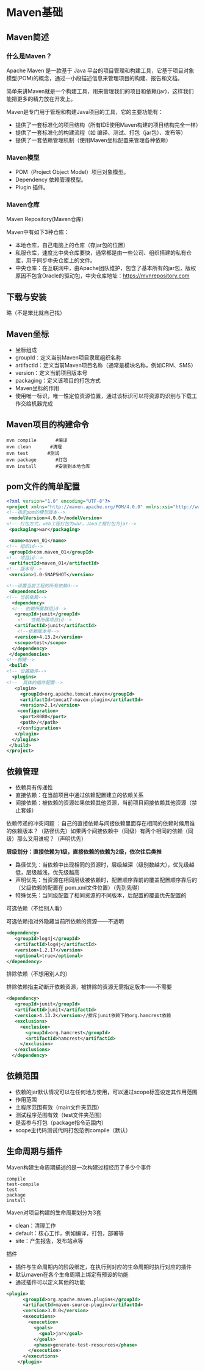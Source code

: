 # Maven基础

## Maven简述

### 什么是Maven？

Apache Maven 是一款基于 Java 平台的项目管理和构建工具，它基于项目对象模型(POM)的概念，通过一小段描述信息来管理项目的构建、报告和文档。

简单来讲Maven就是一个构建工具，用来管理我们的项目和依赖(jar)，这样我们能把更多的精力放在开发上。

Maven是专门用于管理和构建Java项目的工具，它的主要功能有：

* 提供了一套标准化的项目结构（所有IDE使用Maven构建的项目结构完全一样）
* 提供了一套标准化的构建流程（如 编译、测试、打包（jar包）、发布等）
* 提供了一套依赖管理机制（使用Maven坐标配置来管理各种依赖）

### Maven模型

* POM（Project Object Model）项目对象模型。
* Dependency 依赖管理模型。
* Plugin 插件。

### Maven仓库

Maven Repository(Maven仓库)

Maven中有如下3种仓库：

* 本地仓库，自己电脑上的仓库（存jar包的位置）
* 私服仓库，速度比中央仓库要快，通常都是由一些公司、组织搭建的私有仓库，用于同步中央仓库上的文件。
* 中央仓库：在互联网中，由Apache团队维护，包含了基本所有的jar包，版权原因不包含Oracle的驱动包，中央仓库地址：https://mvnrepository.com

## 下载与安装

略（不是笨比就自己找）

## Maven坐标

* 坐标组成
* groupId：定义当前Maven项目隶属组织名称
* artifactId：定义当前Maven项目名称（通常是模块名称，例如CRM、SMS）
* version：定义当前项目版本号
* packaging：定义该项目的打包方式
* Maven坐标的作用
* 使用唯一标识，唯一性定位资源位置，通过该标识可以将资源的识别与下载工作交给机器完成

## Maven项目的构建命令

```
mvn compile       #编译
mvn clean       #清理
mvn test       #测试
mvn package       #打包
mvn install       #安装到本地仓库
```

## pom文件的简单配置

```xml
<?xml version="1.0" encoding="UTF-8"?>
<project xmlns="http://maven.apache.org/POM/4.0.0" xmlns:xsi="http://www.w3.org/2001/XMLSchema-instance" xsi:schemaLocation="http://maven.apache.org/POM/4.0.0 http://maven.apache.org/maven-v4_0_0.xsd">
<!--指定pom的模型版本-->
 <modelVersion>4.0.0</modelVersion>
<!-- 打包方式，web工程打包为war，Java工程打包为jar-->
 <packaging>war</packaging>

 <name>maven_01</name>
<!-- 组织id-->
 <groupId>com.maven_01</groupId>
<!-- 项目id-->
 <artifactId>maven_01</artifactId>
<!-- 版本号-->
 <version>1.0-SNAPSHOT</version>

<!--设置当前工程的所有依赖d-->
 <dependencies>
<!-- 当前依赖-->
  <dependency>
  <!-- 依赖所属群组id-->
   <groupId>junit</groupId>
    <!-- 依赖所属项目id-->
   <artifactId>junit</artifactId>
    <!--依赖版本号-->
   <version>4.13.2</version>
   <scope>test</scope>
  </dependency>
 </dependencies>
<!--构建-->
 <build>
<!-- 设置插件-->
  <plugins>
<!--  具体的插件配置-->
   <plugin>
     <groupId>org.apache.tomcat.maven</groupId>
     <artifactId>tomcat7-maven-plugin</artifactId>
     <version>2.1</version>
    <configuration>
     <port>8080</port>
     <path>/</path>
    </configuration>
   </plugin>
  </plugins>
 </build>
</project>
```

## 依赖管理

* 依赖具有传递性
* 直接依赖：在当前项目中通过依赖配置建立的依赖关系
* 间接依赖：被依赖的资源如果依赖其他资源，当前项目间接依赖其他资源（禁止套娃）

依赖传递的冲突问题 ：自己的直接依赖与间接依赖里面存在相同的依赖时候用谁的依赖版本？（路径优先）如果两个间接依赖中（同级）有两个相同的依赖（同级）那么又用谁呢？（声明优先）

**层级划分：直接依赖为1级，直接依赖的依赖为2级，依次往后类推**

* 路径优先：当依赖中出现相同的资源时，层级越深（级别数越大），优先级越低，层级越浅，优先级越高
* 声明优先：当资源在相同层级被依赖时，配置顺序靠前的覆盖配置顺序靠后的（父级依赖的配置在 pom.xml文件位置）（先到先得）
* 特殊优先：当同级配置了相同资源的不同版本，后配置的覆盖优先配置的

可选依赖（不给别人看）

可选依赖指对外隐藏当前所依赖的资源——不透明

```xml
<dependency>
   <groupId>log4j</groupId>
   <artifactId>log4j</artifactId>
   <version>1.2.17</version>
   <optional>true</optional>
</dependency>
```

排除依赖（不想用别人的）

排除依赖指主动断开依赖资源，被排除的资源无需指定版本——不需要

```xml
<dependency>
   <groupId>junit</groupId>
   <artifactId>junit</artifactId>
   <version>4.13.2</version>//排斥junit依赖下的org.hamcrest依赖
   <exclusions>
     <exclusion>
       <groupId>org.hamcrest</groupId>
       <artifactId>hamcrest</artifactId>
     </exclusion>
   </exclusions>
  </dependency>
```

## 依赖范围

* 依赖的jar默认情况可以在任何地方使用，可以通过scope标签设定其作用范围
* 作用范围
* 主程序范围有效（main文件夹范围）
* 测试程序范围有效（test文件夹范围）
* 是否参与打包（package指令范围内）
* scope主代码测试代码打包范例compile（默认）

## 生命周期与插件

Maven构建生命周期描述的是一次构建过程经历了多少个事件

```
compile
test-compile
test
package
install
```

Maven对项目构建的生命周期划分为3套

* clean：清理工作
* default：核心工作，例如编译，打包，部署等
* site：产生报告，发布站点等

插件

* 插件与生命周期内的阶段绑定，在执行到对应的生命周期时执行对应的插件
* 默认maven在各个生命周期上绑定有预设的功能
* 通过插件可以定义其他的功能

```xml
<plugin>
      <groupId>org.apache.maven.plugins</groupId>
      <artifactId>maven-source-plugin</artifactId>
      <version>3.0.0</version>
      <executions>
        <execution>
          <goals>
            <goal>jar</goal>
          </goals>
          <phase>generate-test-resources</phase>
        </execution>
      </executions>
    </plugin>
```
